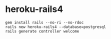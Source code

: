 heroku-rails4
=============


    gem install rails --no-ri --no-rdoc
    rails new heroku-rails4 --database=postgresql
    rails generate controller welcome